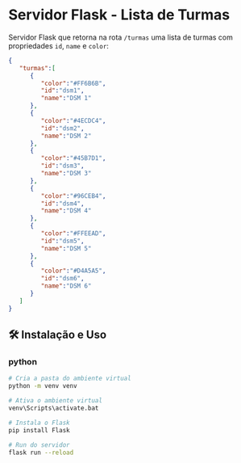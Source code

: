 # Servidor Flask - Lista de Turmas

Servidor  Flask que retorna na rota `/turmas` uma lista de turmas com propriedades `id`, `name` e `color`:
```json
{
   "turmas":[
      {
         "color":"#FF6B6B",
         "id":"dsm1",
         "name":"DSM 1"
      },
      {
         "color":"#4ECDC4",
         "id":"dsm2",
         "name":"DSM 2"
      },
      {
         "color":"#45B7D1",
         "id":"dsm3",
         "name":"DSM 3"
      },
      {
         "color":"#96CEB4",
         "id":"dsm4",
         "name":"DSM 4"
      },
      {
         "color":"#FFEEAD",
         "id":"dsm5",
         "name":"DSM 5"
      },
      {
         "color":"#D4A5A5",
         "id":"dsm6",
         "name":"DSM 6"
      }
   ]
}
```

## 🛠️ Instalação e Uso

### python
```bash
# Cria a pasta do ambiente virtual
python -m venv venv

# Ativa o ambiente virtual
venv\Scripts\activate.bat

# Instala o Flask
pip install Flask

# Run do servidor
flask run --reload
```
